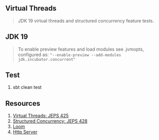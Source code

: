Virtual Threads
---------------
>JDK 19 virtual threads and structured concurrency feature tests.

JDK 19
------
>To enable preview features and load modules see .jvmopts, configured
>as: ```"--enable-preview --add-modules jdk.incubator.concurrent"```

Test
----
1. sbt clean test

Resources
---------
1. [Virtual Threads: JEPS 425](openjdk.org/jeps/425)
2. [Structured Concurrency: JEPS 428](openjdk.org/jeps/428)
3. [Loom](www.marcobehler.com/guides/java-project-loom)
4. [Http Server](https://github.com/objektwerks/http.server)